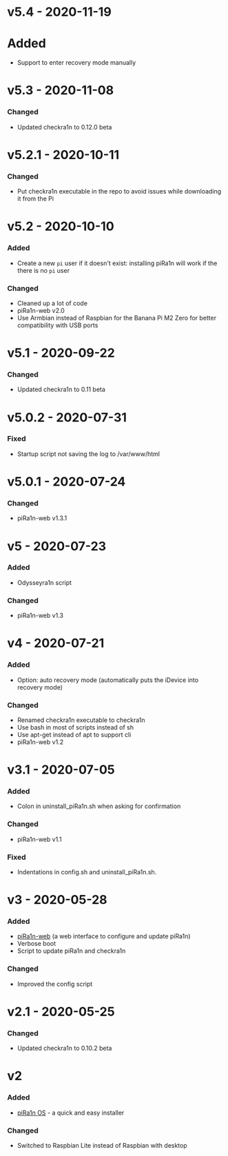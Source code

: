 # v5.4 - 2020-11-19
# Added
- Support to enter recovery mode manually

# v5.3 - 2020-11-08
### Changed
- Updated checkra1n to 0.12.0 beta

# v5.2.1 - 2020-10-11
### Changed
- Put checkra1n executable in the repo to avoid issues while downloading it from the Pi

# v5.2 - 2020-10-10
### Added
- Create a new `pi` user if it doesn't exist: installing piRa1n will work if the there is no `pi` user
### Changed
- Cleaned up a lot of code
- piRa1n-web v2.0
- Use Armbian instead of Raspbian for the Banana Pi M2 Zero for better compatibility with USB ports

# v5.1 - 2020-09-22
### Changed
- Updated checkra1n to 0.11 beta

# v5.0.2 - 2020-07-31
### Fixed
- Startup script not saving the log to /var/www/html

# v5.0.1 - 2020-07-24
### Changed
- piRa1n-web v1.3.1

# v5 - 2020-07-23
### Added
- Odysseyra1n script
### Changed
- piRa1n-web v1.3

# v4 - 2020-07-21
### Added
- Option: auto recovery mode (automatically puts the iDevice into recovery mode)
### Changed
- Renamed checkra1n executable to checkra1n
- Use bash in most of scripts instead of sh
- Use apt-get instead of apt to support cli
- piRa1n-web v1.2

# v3.1 - 2020-07-05
### Added
- Colon in uninstall_piRa1n.sh when asking for confirmation
### Changed
- piRa1n-web v1.1
### Fixed
- Indentations in config.sh and uninstall_piRa1n.sh.

# v3 - 2020-05-28
### Added
- [piRa1n-web](https://github.com/raspberryenvoie/piRa1n-web) (a web interface to configure and update piRa1n)
- Verbose boot
- Script to update piRa1n and checkra1n
### Changed
- Improved the config script

# v2.1 - 2020-05-25
### Changed
- Updated checkra1n to 0.10.2 beta

# v2
### Added
- [piRa1n OS](https://github.com/raspberryenvoie/piRa1n-OS) - a quick and easy installer
### Changed
- Switched to Raspbian Lite instead of Raspbian with desktop
